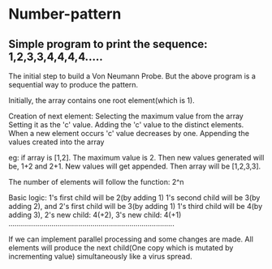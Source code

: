# Number-pattern
Simple program to print the sequence: 1,2,3,3,4,4,4,4.....
------------------------------------------------------------------------------------------
The initial step to build a Von Neumann Probe. But the above program is a sequential way to produce the pattern.

Initially, the array contains one root element(which is 1). 

Creation of next element:
  Selecting the maximum value from the array
  Setting it as the 'c' value.
  Adding the 'c' value to the distinct elements. When a new element occurs 'c' value decreases by one.
  Appending the values created into the array

eg: if array is [1,2]. The maximum value is 2. Then new values generated will be, 1+2 and 2+1. New values will get appended. Then array will be [1,2,3,3].

The number of elements will follow the function: 2^n

Basic logic: 
  1's first child will be 2(by adding 1) 
  1's second child will be 3(by adding 2), and 2's first child will be 3(by adding 1) 
  1's third child will be 4(by adding 3), 2's new child: 4(+2), 3's new child: 4(+1)
  .................................................................................

If we can implement parallel processing and some changes are made. All elements will produce the next child(One copy which is mutated by incrementing value) simultaneously like a virus spread.
